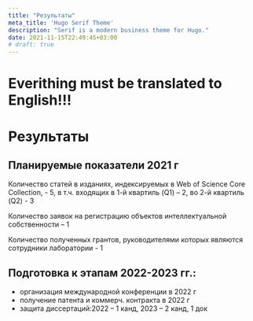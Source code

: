 ```yaml
---
title: "Результаты"
meta_title: 'Hugo Serif Theme'
description: "Serif is a modern business theme for Hugo."
date: 2021-11-15T22:49:45+03:00
# draft: true
---
```



# Everithing must be translated to English!!!



# Результаты

## Планируемые показатели 2021 г

Количество статей в изданиях, индексируемых в Web of
Science Core Collection, - 5, в т.ч. входящих в 1-й
квартиль (Q1) – 2, во 2-й квартиль (Q2) - 3

Количество заявок на регистрацию объектов
интеллектуальной собственности – 1

Количество полученных грантов, руководителями
которых являются сотрудники лаборатории - 1

## Подготовка к этапам 2022-2023 гг.:

  - организация международной конференции в 2022 г
  - получение патента и коммерч. контракта в 2022 г
  - защита диссертаций:2022 – 1 канд, 2023 – 2 канд, 1 док


